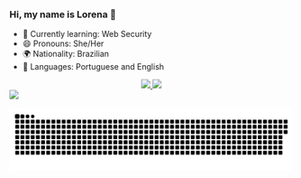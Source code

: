 ### Hi, my name is Lorena 👋

- 🌱 Currently learning: Web Security
- 😄 Pronouns: She/Her
- 🌍 Nationality: Brazilian
- 💬 Languages: Portuguese and English

<div align="center">
  <a href="https://github.com/lorenaag">
  <img height="180em" src="https://github-readme-stats.vercel.app/api?username=lorenaag&show_icons=true&theme=buefy&include_all_commits=true&count_private=true"/>
  <img height="180em" src="https://github-readme-stats.vercel.app/api/top-langs/?username=lorenaag&layout=compact&theme=buefy"/>
</div>
<div>
  <a href="https://www.linkedin.com/in/lorena-araújo-guerreiro-baab27177/" target="_blank"><img src="https://img.shields.io/badge/-LinkedIn-%230077B5?style=for-the-badge&logo=linkedin&logoColor=white" target="_blank"></a>
  
  ![Snake animation](https://github.com/lorenaag/lorenaag/blob/output/github-contribution-grid-snake.svg)

</div>
